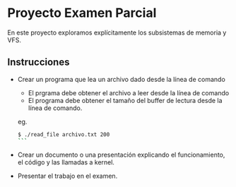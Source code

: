 # Proyecto Examen Parcial

En este proyecto exploramos explícitamente los subsistemas
de memoria y VFS.

## Instrucciones

- Crear un programa que lea un archivo dado desde la línea de comando
  - El prgrama debe obtener el archivo a leer desde la línea de comando
  - El programa debe obtener el tamaño del buffer de lectura desde la línea
    de comando.

  eg.
  ````bash
  $ ./read_file archivo.txt 200
  ```

- Crear un documento o una presentación explicando el funcionamiento, el código y
  las llamadas a kernel.

- Presentar el trabajo en el examen.
